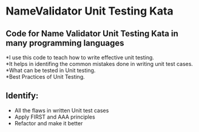 # NameValidator Unit Testing Kata <br>
## Code for Name Validator Unit Testing Kata in many programming languages <br>
*I use this code to teach how to write effective unit testing. <br>
*It helps in identifing the common mistakes done in writing unit test cases. <br>
*What can be tested in Unit testing. <br>
*Best Practices of Unit Testing. <br>

## Identify: <br>
* All the flaws in written Unit test cases
* Apply FIRST and AAA principles
* Refactor and make it better
